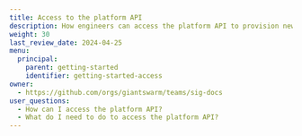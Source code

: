 ```yaml
---
title: Access to the platform API
description: How engineers can access the platform API to provision new workload clusters or deploy applications.
weight: 30
last_review_date: 2024-04-25
menu:
  principal:
    parent: getting-started
    identifier: getting-started-access
owner:
  - https://github.com/orgs/giantswarm/teams/sig-docs
user_questions:
  - How can I access the platform API?
  - What do I need to do to access the platform API?
---
```

